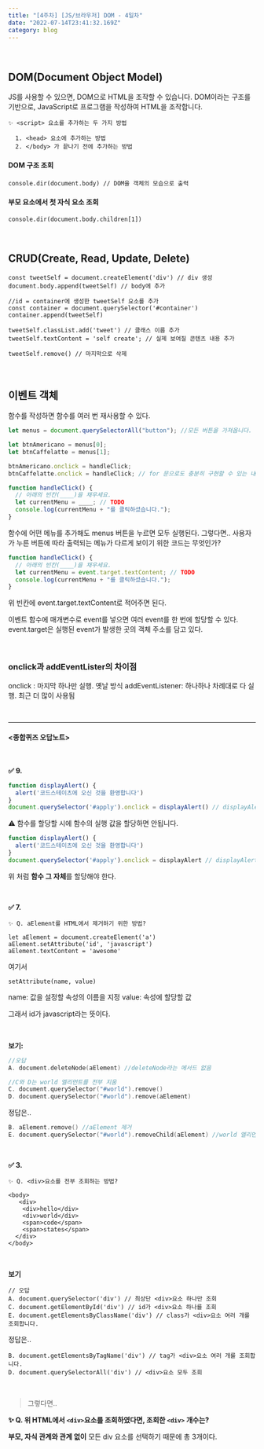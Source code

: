 ```yaml
---
title: "[4주차] [JS/브라우저] DOM - 4일차"
date: "2022-07-14T23:41:32.169Z"
category: blog
---
```

<br>

##  DOM(Document Object Model)

JS를 사용할 수 있으면, DOM으로 HTML을 조작할 수 있습니다. DOM이라는 구조를 기반으로, JavaScript로 프로그램을 작성하여 HTML을 조작합니다.

```
✨ <script> 요소를 추가하는 두 가지 방법
```

```
  1. <head> 요소에 추가하는 방법
  2. </body> 가 끝나기 전에 추가하는 방법
```

#### DOM 구조 조회
```
console.dir(document.body) // DOM을 객체의 모습으로 출력
```
#### 부모 요소에서 첫 자식 요소 조회

```
console.dir(document.body.children[1])
```

<br>

## CRUD(Create, Read, Update, Delete)

```
const tweetSelf = document.createElement('div') // div 생성
document.body.append(tweetSelf) // body에 추가
```

```
//id = container에 생성한 tweetSelf 요소를 추가
const container = document.querySelector('#container')
container.append(tweetSelf)
```

```
tweetSelf.classList.add('tweet') // 클래스 이름 추가
tweetSelf.textContent = 'self create'; // 실제 보여질 콘텐츠 내용 추가

tweetSelf.remove() // 마지막으로 삭제
```

<br>

## 이벤트 객체
함수를 작성하면 함수를 여러 번 재사용할 수 있다.

```JavaScript
let menus = document.querySelectorAll("button"); //모든 버튼을 가져옵니다.

let btnAmericano = menus[0];
let btnCaffelatte = menus[1];

btnAmericano.onclick = handleClick;
btnCaffelatte.onclick = handleClick; // for 문으로도 충분히 구현할 수 있는 내용입니다.

function handleClick() {
  // 아래의 빈칸(____)을 채우세요.
  let currentMenu = ____; // TODO
  console.log(currentMenu + "를 클릭하셨습니다.");
}
```

함수에 어떤 메뉴를 추가해도 menus 버튼을 누르면 모두 실행된다.
그렇다면..
사용자가 누른 버튼에 따라 출력되는 메뉴가 다르게 보이기 위한 코드는 무엇인가?

```JavaScript
function handleClick() {
  // 아래의 빈칸(____)을 채우세요.
  let currentMenu = event.target.textContent; // TODO
  console.log(currentMenu + "를 클릭하셨습니다.");
}
```

위 빈칸에 event.target.textContent로 적어주면 된다.

이벤트 함수에 매개변수로 event를 넣으면 여러 event를 한 번에 할당할 수 있다.
event.target은 실행된 event가 발생한 곳의 객체 주소를 담고 있다.

<br>

### onclick과 addEventLister의 차이점

onclick : 마지막 하나만 실행. 옛날 방식
addEventListener: 하나하나 차례대로 다 실행. 최근 더 많이 사용됨

<br>

***

#### <종합퀴즈 오답노트>

<br>

**✅ 9.**
```JavaScript
function displayAlert() {
  alert('코드스테이츠에 오신 것을 환영합니다')
}
document.querySelector('#apply').onclick = displayAlert() // displayAlert() X
```
⚠️ 함수를 할당할 시에 함수의 실행 값을 할당하면 안됩니다.

```JavaScript
function displayAlert() {
  alert('코드스테이츠에 오신 것을 환영합니다')
}
document.querySelector('#apply').onclick = displayAlert // displayAlert() O
```
위 처럼 **함수 그 자체**를 할당해야 한다.

<br>

**✅ 7.**
```
✨ Q. aElement를 HTML에서 제거하기 위한 방법?
```
```
let aElement = document.createElement('a')
aElement.setAttribute('id', 'javascript') 
aElement.textContent = 'awesome'
```
여기서 
```
setAttribute(name, value)
```
name: 값을 설정할 속성의 이름을 지정
value: 속성에 할당할 값

그래서 id가 javascript라는 뜻이다.

<br>

**보기:**

```h
//오답
A. document.deleteNode(aElement) //deleteNode라는 메서드 없음

//C와 D는 world 엘리먼트를 전부 지움
C. document.querySelector("#world").remove()
D. document.querySelector("#world").remove(aElement)
```

정답은..

```h
B. aElement.remove() //aElement 제거
E. document.querySelector("#world").removeChild(aElement) //world 엘리먼트의 자식 요소인 aElement 제거
```

<br>

**✅ 3.**
```
✨ Q. <div>요소를 전부 조회하는 방법?
```

```
<body>
   <div>
    <div>hello</div>
    <div>world</div>
    <span>code</span>
    <span>states</span>
  </div>
</body>
```
<br>

**보기**

```
// 오답
A. document.querySelector('div') // 최상단 <div>요소 하나만 조회
C. document.getElementById('div') // id가 <div>요소 하나를 조회
E. document.getElementsByClassName('div') // class가 <div>요소 여러 개를 조회합니다.
```

정답은..

```
B. document.getElementsByTagName('div') // tag가 <div>요소 여러 개를 조회합니다.
D. document.querySelectorAll('div') // <div>요소 모두 조회
```

<br>

> 그렇다면..

**✨ Q. 위 HTML에서 `<div>`요소를 조회하였다면, 조회한 `<div>` 개수는?**


**부모, 자식 관계와 관계 없이** 모든 div 요소를 선택하기 때문에 총 3개이다.